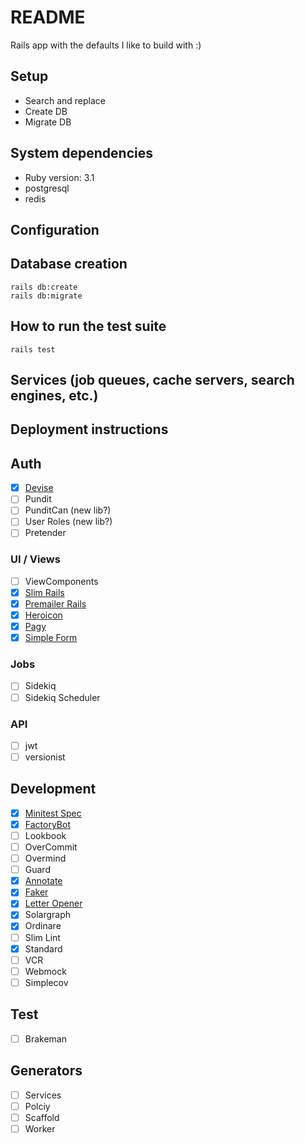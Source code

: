 # README

Rails app with the defaults I like to build with :)

## Setup

  - Search and replace
  - Create DB
  - Migrate DB

## System dependencies

  - Ruby version: 3.1
  - postgresql
  - redis

## Configuration

## Database creation

    rails db:create
    rails db:migrate

## How to run the test suite

    rails test

## Services (job queues, cache servers, search engines, etc.)

## Deployment instructions

## Auth

- [X] [Devise](https://github.com/heartcombo/devise)
- [ ] Pundit
- [ ] PunditCan (new lib?)
- [ ] User Roles (new lib?)
- [ ] Pretender

### UI / Views

- [ ] ViewComponents
- [X] [Slim Rails](https://github.com/slim-template/slim)
- [X] [Premailer Rails](https://github.com/fphilipe/premailer-rails)
- [X] [Heroicon](https://github.com/bharget/heroicon)
- [X] [Pagy](https://github.com/ddnexus/pagy)
- [X] [Simple Form](https://github.com/heartcombo/simple_form)

### Jobs

- [ ] Sidekiq
- [ ] Sidekiq Scheduler

### API

- [ ] jwt
- [ ] versionist

## Development

- [X] [Minitest Spec](https://github.com/minitest/minitest-rails)
- [X] [FactoryBot](https://github.com/thoughtbot/factory_bot_rails)
- [ ] Lookbook
- [ ] OverCommit
- [ ] Overmind
- [ ] Guard
- [X] [Annotate](https://github.com/ctran/annotate_models)
- [X] [Faker](https://github.com/faker-ruby/faker)
- [X] [Letter Opener](https://github.com/ryanb/letter_opener)
- [X] Solargraph
- [X] Ordinare
- [ ] Slim Lint
- [X] Standard
- [ ] VCR
- [ ] Webmock
- [ ] Simplecov

## Test

- [ ] Brakeman

## Generators

- [ ] Services
- [ ] Polciy
- [ ] Scaffold
- [ ] Worker
